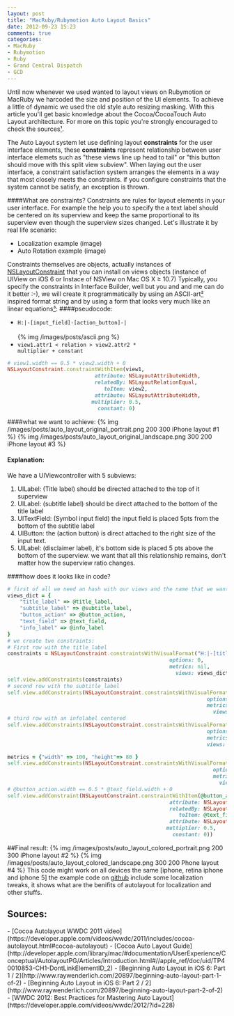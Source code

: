 ```yaml
---
layout: post
title: "MacRuby/Rubymotion Auto Layout Basics"
date: 2012-09-23 15:23
comments: true
categories: 
- MacRuby
- Rubymotion
- Ruby
- Grand Central Dispatch
- GCD
---
```


Until now whenever we used wanted to layout views on Rubymotion or MacRuby we harcoded the size and position of the UI elements. To achieve a little of dynamic we used the old style auto resizing masking.
With this article you'll get basic knowledge about the Cocoa/CocoaTouch Auto Layout architecture. For more on this topic you're strongly encouraged to check the sources[¹](#source).

The Auto Layout system let use defining layout __constraints__ for the user interface elements, these __constraints__ represent relationship between user interface elemets such as "these views line up head to tail" or "this button should move with this split view subview". When laying out the user interface, a constraint satisfaction system arranges the elements in a way that most closely meets the constraints. if you configure constraints that the system cannot be satisfy, an exception is thrown.

####What are constraints?
Constraints are rules for layout elements in your user interface. For example the help you to specify the a text label should be centered on its superview and keep the same proportional to its superview even though the superview sizes changed. Let's illustrate it by real life scenario:
- Localization example (image)
- Auto Rotation example (image)

Constraints themselves are objects, actually instances of [NSLayoutConstraint](https://developer.apple.com/library/ios/documentation/AppKit/Reference/NSLayoutConstraint_Class/NSLayoutConstraint/NSLayoutConstraint.html#//apple_ref/occ/cl/NSLayoutConstraint) that you can install on views objects (instance of UIView on iOS 6 or Instace of NSView on Mac OS X ≥ 10.7)
Typically, you specify the constraints in Interface Builder, well but you and and me can do it better :-), we will create it programmatically by using an ASCII-art[²](#ascii) inspired format string and by using a form that looks very much like an linear equations[³](#equations):
####pseudocode:
   - <code id="ascii">H:|-[input_field]-[action_button]-|<br/></code><br />
   {% img /images/posts/ascii.png %}<br />
   - <code id="linear">view1.attr1 < relation > view2.attr2 * multiplier + constant</code><br />
``` ruby
# view1.width == 0.5 * view2.width + 0
NSLayoutConstraint.constraintWithItem(view1,
                            attribute: NSLayoutAttributeWidth,
                            relatedBy: NSLayoutRelationEqual,
                               toItem: view2,
                            attribute: NSLayoutAttributeWidth,
                           multiplier: 0.5,
                             constant: 0)
``` 
####what we want to achieve:
{% img /images/posts/auto_layout_original_portrait.png 200 300 iPhone layout #1 %}
{% img /images/posts/auto_layout_original_landscape.png 300 200 iPhone layout #3 %}<br />
#### Explanation:
We have a UIViewcontroller with 5 subviews:
1. UILabel: (Title label) should be directed attached to the top of it superview
2. UILabel: (subtitle label) should be direct attached to the bottom of the title label
3. UITextField: (Symbol input field) the input field is placed 5pts from the bottom of the subtitle label
4. UIButton: the (action button) is direct attached to the right size of the input text.
5. UILabel: (disclaimer label), it's bottom side is placed 5 pts above the bottom of the superview.
we want that all this relationship remains, don't matter how the superview ratio changes.

####how does it looks like in code?
``` ruby Discover if a number is prime https://github.com/seanlilmateus/MAStockPriceFetcher Source article
# first of all we need an hash with our views and the name that we want to use tho refer them 
views_dict = { 
	"title_label" => @title_label, 
	"subtitle_label" => @subtitle_label, 
	"button_action" => @button_action, 
	"text_field" => @text_field, 
	"info_label" => @info_label 
}
# we create two constraints: 
# First row with the title_label
constraints = NSLayoutConstraint.constraintsWithVisualFormat("H:|-[title_label]-|", 
                                                    options: 0, 
                                                    metrics: nil, 
                                                      views: views_dict)
self.view.addConstraints(constraints)
# second row with the subtitle_label
self.view.addConstraints(NSLayoutConstraint.constraintsWithVisualFormat("H:|-[subtitle_label]-|", 
                                                                options: 0, 
                                                                metrics: nil, 
                                                                  views: views_dict))
# third row with an infolabel centered
self.view.addConstraints(NSLayoutConstraint.constraintsWithVisualFormat("H:|-[info_label]-|", 
																options: 0, 
																metrics: nil, 
																views: views_dict))

metrics = {"width" => 100, "height"=> 80 }
self.view.addConstraints(NSLayoutConstraint.constraintsWithVisualFormat("V:[info_label(==height@1000)]-5-|", 
                                                                  options: 0, #  
                                                                  metrics: metrics, 
                                                                    views: views_dict))
# @button_action.width == 0.5 * @text_field.width + 0
self.view.addConstraint(NSLayoutConstraint.constraintWithItem(@button_action,
                                                    attribute: NSLayoutAttributeWidth,
                                                    relatedBy: NSLayoutRelationEqual,
                                                       toItem: @text_field,
                                                    attribute: NSLayoutAttributeWidth,
                                                   multiplier: 0.5,
                                                     constant: 0))
```

##Final result:
{% img /images/posts/auto_layout_colored_portrait.png 200 300 iPhone layout #2 %}
{% img /images/posts/auto_layout_colored_landscape.png 300 200 Phone layout #4 %}
This code might work on all devices the same [iphone, retina iphone and iphone 5]
the example code on [github](https://github.com/seanlilmateus/MAStockPriceFetcher) include some localization tweaks, it shows what are the benifits of autolayout for localization and other stuffs.

 <h2 id="source">Sources:</h2> 
- [Cocoa Autolayout WWDC 2011 video](https://developer.apple.com/videos/wwdc/2011/includes/cocoa-autolayout.html#cocoa-autolayout)
- [Cocoa Auto Layout Guide](http://developer.apple.com/library/mac/#documentation/UserExperience/Conceptual/AutolayoutPG/Articles/Introduction.html#//apple_ref/doc/uid/TP40010853-CH1-DontLinkElementID_2)
- [Beginning Auto Layout in iOS 6: Part 1 / 2](http://www.raywenderlich.com/20897/beginning-auto-layout-part-1-of-2)
- [Beginning Auto Layout in iOS 6: Part 2 / 2](http://www.raywenderlich.com/20897/beginning-auto-layout-part-2-of-2)
- [WWDC 2012: Best Practices for Mastering Auto Layout](https://developer.apple.com/videos/wwdc/2012/?id=228)


